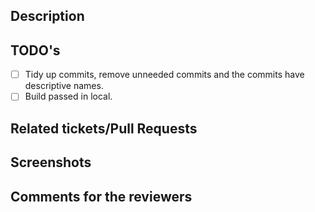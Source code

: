 ## Description


## TODO's

- [ ] Tidy up commits, remove unneeded commits and the commits have descriptive names.
- [ ] Build passed in local.

## Related tickets/Pull Requests

## Screenshots

## Comments for the reviewers
